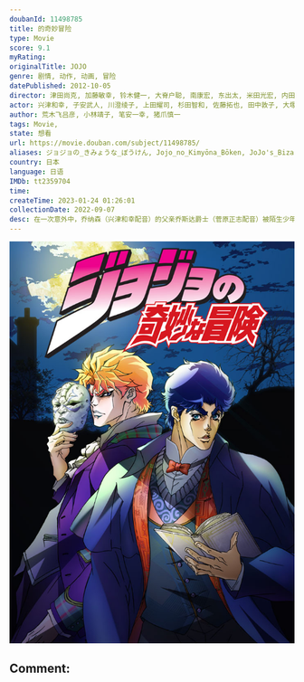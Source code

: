 ```yaml
---
doubanId: 11498785
title: 的奇妙冒险
type: Movie
score: 9.1
myRating: 
originalTitle: JOJO
genre: 剧情, 动作, 动画, 冒险
datePublished: 2012-10-05
director: 津田尚克, 加藤敏幸, 铃木健一, 大脊户聪, 南康宏, 东出太, 米田光宏, 内田信吾, 高村雄太, 间岛崇宽, 藤本次朗, 阿部雅司, 江副仁美, 佐佐木真哉, 西本由纪夫
actor: 兴津和幸, 子安武人, 川澄绫子, 上田耀司, 杉田智和, 佐藤拓也, 田中敦子, 大塚明夫, 藤原启治, 井上和彦, 大川透, 乃村健次, 伊丸冈笃, 飞田展男, 盐屋翼, 津田健次郎, 浅沼晋太郎, 逢坂良太, 远藤绫, 增田俊树, 加隈亚衣, 齐藤次郎, 山本格, 竹内荣治, 高仲祐之, 山本兼平, 中村秀利, 松本忍, 佐佐木启夫, 本·迪斯金, 木岛隆一, 田尻浩章, 田丸笃志, 小林由美子, 松田健一郎, 布施川一宽
author: 荒木飞吕彦, 小林靖子, 笔安一幸, 猪爪慎一
tags: Movie, 
state: 想看
url: https://movie.douban.com/subject/11498785/
aliases: ジョジョの_きみょうな_ぼうけん, Jojo_no_Kimyōna_Bōken, JoJo's_Bizarre_Adventure
country: 日本
language: 日语
IMDb: tt2359704
time: 
createTime: 2023-01-24 01:26:01
collectionDate: 2022-09-07
desc: 在一次意外中，乔纳森（兴津和幸配音）的父亲乔斯达爵士（菅原正志配音）被陌生少年迪奥布兰度（子安武人配音）所救，善良的爵士收留了自称无依无靠的迪奥，后者则以养子的身份正式进入了乔斯达家族的大门。在...
---
```


![image](assets/p1636473642.jpg)

Comment: 
---

